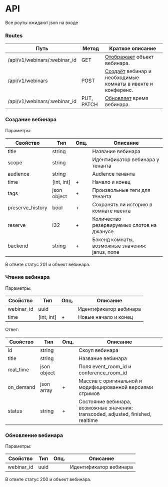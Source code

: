# API

Все роуты ожидают json на входе

### Routes
Путь                                  | Метод      | Краткое описание
------------------------------------- | ---------- | ----------
/api/v1/webinars/:webinar_id          | GET        | [Отображает](#Чтение-вебинара) объект вебинара.
/api/v1/webinars                      | POST       | [Создаёт](#Создание-вебинара) вебинар и необходимые комнаты в ивенте и конференс.
/api/v1/webinars/:webinar_id          | PUT, PATCH | [Обновляет](#Обновление-вебинара) время вебинара.


### Создание вебинара

Параметры:

Свойство               | Тип         | Опц. | Описание
---------------------- | ----------- | ---- | -------------------------------------------------
title                  | string      |      | Название вебинара
scope                  | string      |      | Идентификатор вебинара у тенанта
audience               | string      |      | Audience тенанта
time                   | [int, int]  | +    | Начало и конец
tags                   | json object | +    | Произвольные теги для тенанта
preserve_history       | bool        | +    | Сохранять ли историю в комнате ивента
reserve                | i32         | +    | Количество резервируемых слотов на джанусе
backend                | string      | +    | Бэкенд комнаты, возможные значения: janus, none

В ответе статус 201 и объект вебинара.

### Чтение вебинара

Параметры:

Свойство               | Тип         | Опц. | Описание
---------------------- | ----------- | ---- | -------------------------------------------------
webinar_id             | uuid        |      | Идентификатор вебинара
time                   | [int, int]  | +    | Новые начало и конец

Ответ:

Свойство               | Тип         | Опц. | Описание
---------------------- | ----------- | ---- | ---------------------------------------------------------
id                     | string      |      | Скоуп вебинара
title                  | string      |      | Название вебинара
real_time              | json object |      | Поля event_room_id и conference_room_id
on_demand              | json array  | +    | Массив с оригинальной и модифицированной версиями стримов
status                 | string      | +    | Состояние вебинара, возможные значения: transcoded, adjusted, finished, realtime


### Обновление вебинара

Параметры:

Свойство               | Тип         | Опц. | Описание
---------------------- | ----------- | ---- | -------------------------------------------------
webinar_id             | uuid        |      | Идентификатор вебинара

В ответе статус 200 и объект вебинара.
